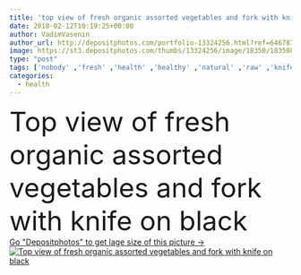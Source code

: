 ```yaml
---
title: 'top view of fresh organic assorted vegetables and fork with knife on black'
date: 2018-02-12T10:19:25+00:00
author: VadimVasenin
author_url: http://depositphotos.com/portfolio-13324256.html?ref=64678756
image: https://st3.depositphotos.com/thumbs/13324256/image/18350/183508592/api_thumb_450.jpg?forcejpeg=true
type: "post"
tags: ['nobody' ,'fresh' ,'health' ,'healthy' ,'natural' ,'raw' ,'knife' ,'food' ,'diet' ,'meal' ,'ripe' ,'eating' ,'freshness' ,'nutrition' ,'vegetarian' ,'vitamin' ,'tomatoes' ,'vegetables' ,'agriculture' ,'parsley' ,'organic' ,'Dieting' ,'nutrients' ,'assorted' ,'assortment' ,'cucumbers' ,'fork' ,'various' ,'carrots' ,'mushrooms' ,'onions' ,'peppers' ,'broccoli' ,'cabbages' ,'Healthy Eating' ,'copy space' ,'top view' ,'on black' ,'savoy cabbage' ,'cherry tomatoes' ]
categories: 
  - health
---
```

<div aling="center">
            <font size="60"> Top view of fresh organic assorted vegetables and fork with knife on black</font>   
</div>
<div>
    <a href='https://depositphotos.com/183508592/stock-photo-top-view-fresh-organic-assorted.html?ref=64678756' target=_blank > Go "Depositphotos" to get lage size of this picture ->
        <img href='https://depositphotos.com/183508592/stock-photo-top-view-fresh-organic-assorted.html?ref=64678756' src='https://st3.depositphotos.com/13324256/18350/i/950/depositphotos_183508592-stock-photo-top-view-fresh-organic-assorted.jpg?forcejpeg=true' alt='Top view of fresh organic assorted vegetables and fork with knife on black' >
    </a>
</div>
